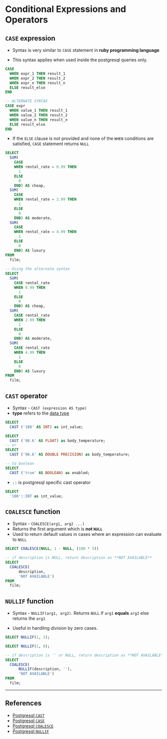 # Conditional Expressions and Operators

## `CASE` expression

* Syntax is very similar to `CASE` statement in **ruby programming language**

* This syntax applies when used inside the postgresql queries only.

```SQL
CASE
  WHEN expr_1 THEN result_1
  WHEN expr_2 THEN result_2
  WHEN expr_n THEN result_n
  ELSE result_else
END

-- ALTERNATE SYNTAX
CASE expr
  WHEN value_1 THEN result_1
  WHEN value_2 THEN result_2
  WHEN value_n THEN result_n
  ELSE result_else
END
```

* If the `ELSE` clause is not provided and none of the `WHEN` conditions are satisfied, `CASE` statement returns `NULL`

```SQL
SELECT
  SUM(
    CASE
    WHEN rental_rate = 0.99 THEN
      1
    ELSE
      0
    END) AS cheap,
  SUM(
    CASE
    WHEN rental_rate = 2.99 THEN
      1
    ELSE
      0
    END) AS moderate,
  SUM(
    CASE
    WHEN rental_rate = 4.99 THEN
      1
    ELSE
      0
    END) AS luxury
FROM
  film;
  
-- Using the alternate syntax
SELECT
  SUM(
    CASE rental_rate
    WHEN 0.99 THEN
      1
    ELSE
      0
    END) AS cheap,
  SUM(
    CASE rental_rate
    WHEN 2.99 THEN
      1
    ELSE
      0
    END) AS moderate,
  SUM(
    CASE rental_rate
    WHEN 4.99 THEN
      1
    ELSE
      0
    END) AS luxury
FROM
  film;
```

## `CAST` operator

* Syntax - `CAST (expression AS type)`
* **type** refers to the [data type](http://www.postgresqltutorial.com/postgresql-data-types/)

```SQL
SELECT
  CAST ('100' AS INT) as int_value;

SELECT
  CAST ('98.6' AS FLOAT) as body_temperature;
-- or
SELECT
  CAST ('98.6' AS DOUBLE PRECISION) as body_temperature;

-- to boolean
SELECT
  CAST ('true' AS BOOLEAN) as enabled;

```

* `::` is postgresql specific cast operator

```SQL
SELECT
  '100'::INT as int_value;
```

## `COALESCE` function

* Syntax - `COALESCE(arg1, arg2 ...)`
* Returns the first argument which is **not `NULL`**
* Used to return default values in cases where an expression can evaluate to `NULL`

```SQL
SELECT COALESCE(NULL, 1 - NULL, (100 * 5))

-- if description is NULL, return description as **NOT AVAILABLE**
SELECT
  COALESCE(
      description,
      'NOT AVAILABLE')
FROM
  film;
```

## `NULLIF` function

* Syntax - `NULLIF(arg1, arg2)`. Returns `NULL` if `arg1` **equals** `arg2` else returns the `arg1`

* Useful in handling division by zero cases.

```SQL
SELECT NULLIF(1, 1);

SELECT NULLIF(1, 0);

-- if description is '' or NULL, return description as **NOT AVAILABLE**
SELECT
  COALESCE(
      NULLIF(description, ''),
      'NOT AVAILABLE')
FROM
  film;
```

---

## References

* [Postgresql `CAST`](http://www.postgresqltutorial.com/postgresql-cast/)
* [Postgresql `CASE`](http://www.postgresqltutorial.com/postgresql-case/)
* [Postgresql `COALESCE`](http://www.postgresqltutorial.com/postgresql-coalesce/)
* [Postgresql `NULLIF`](http://www.postgresqltutorial.com/postgresql-nullif/)
